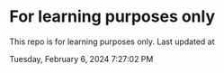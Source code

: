 # For learning purposes only
This repo is for learning purposes only.
Last updated at

Tuesday, February 6, 2024 7:27:02 PM

